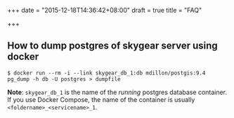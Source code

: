 +++
date = "2015-12-18T14:36:42+08:00"
draft = true
title = "FAQ"

+++

## How to dump postgres of skygear server using docker

```shell
$ docker run --rm -i --link skygear_db_1:db mdillon/postgis:9.4 pg_dump -h db -U postgres > dumpfile
```

**Note**: `skygear_db_1` is the name of the *running* postgres database container. If you use Docker Compose,
the name of the container is usually `<foldername>_<servicename>_1`.
